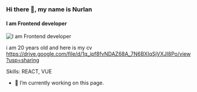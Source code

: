 ### Hi there 👋, my name is Nurlan
#### I am Frontend developer
![I am Frontend developer](https://arturssmirnovs.github.io/github-profile-readme-generator/images/banner.png)

i am 20 years old and here is my cv https://drive.google.com/file/d/1q_ipf8fvNDAZ68A_7N6BXIqSjVXJI8Po/view?usp=sharing

Skills: REACT, VUE

- 🔭 I’m currently working on this page. 





